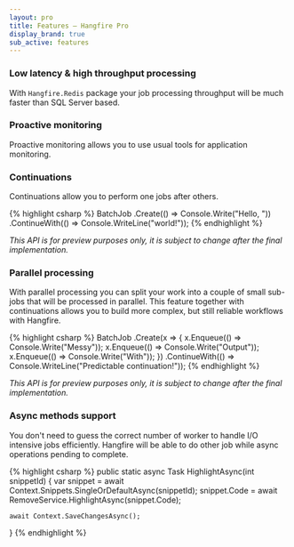 ```yaml
---
layout: pro
title: Features – Hangfire Pro
display_brand: true
sub_active: features
---
```


### Low latency & high throughput processing

With `Hangfire.Redis` package your job processing throughput will be much faster than SQL Server based.

### Proactive monitoring

Proactive monitoring allows you to use usual tools for application monitoring.

### Continuations

Continuations allow you to perform one jobs after others.

{% highlight csharp %}
BatchJob
    .Create(() => Console.Write("Hello, "))
    .ContinueWith(() => Console.WriteLine("world!"));
{% endhighlight %}

*This API is for preview purposes only, it is subject to change after the final implementation.*

### Parallel processing

With parallel processing you can split your work into a couple of small sub-jobs that will be processed in parallel. This feature together with continuations allows you to build more complex, but still reliable workflows with Hangfire.

{% highlight csharp %}
BatchJob
    .Create(x =>
    {
        x.Enqueue(() => Console.Write("Messy"));
        x.Enqueue(() => Console.Write("Output"));
        x.Enqueue(() => Console.Write("With"));
    })
    .ContinueWith(() => Console.WriteLine("Predictable continuation!"));
{% endhighlight %}

*This API is for preview purposes only, it is subject to change after the final implementation.*

### Async methods support

You don't need to guess the correct number of worker to handle I/O intensive jobs efficiently. Hangfire will be able to do other job while async operations pending to complete.

{% highlight csharp %}
public static async Task HighlightAsync(int snippetId)
{
    var snippet = await Context.Snippets.SingleOrDefaultAsync(snippetId);
    snippet.Code = await RemoveService.HighlightAsync(snippet.Code);

    await Context.SaveChangesAsync();
}
{% endhighlight %}